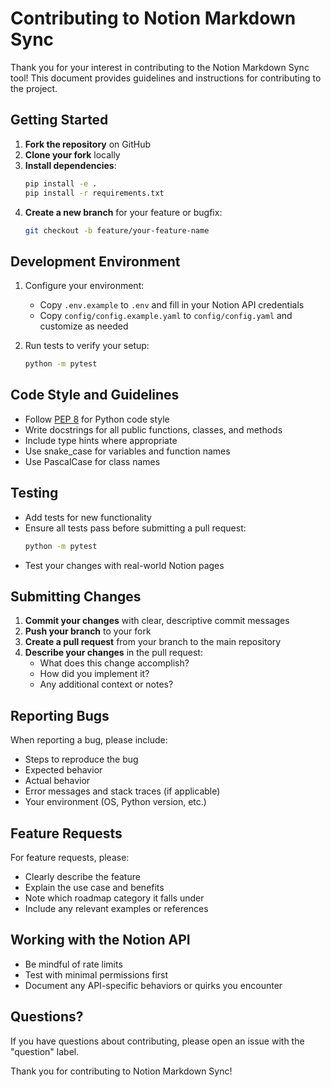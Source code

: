 # Contributing to Notion Markdown Sync

Thank you for your interest in contributing to the Notion Markdown Sync tool! This document provides guidelines and instructions for contributing to the project.

## Getting Started

1. **Fork the repository** on GitHub
2. **Clone your fork** locally
3. **Install dependencies**:
   ```bash
   pip install -e .
   pip install -r requirements.txt
   ```
4. **Create a new branch** for your feature or bugfix:
   ```bash
   git checkout -b feature/your-feature-name
   ```

## Development Environment

1. Configure your environment:
   - Copy `.env.example` to `.env` and fill in your Notion API credentials
   - Copy `config/config.example.yaml` to `config/config.yaml` and customize as needed

2. Run tests to verify your setup:
   ```bash
   python -m pytest
   ```

## Code Style and Guidelines

- Follow [PEP 8](https://www.python.org/dev/peps/pep-0008/) for Python code style
- Write docstrings for all public functions, classes, and methods
- Include type hints where appropriate
- Use snake_case for variables and function names
- Use PascalCase for class names

## Testing

- Add tests for new functionality
- Ensure all tests pass before submitting a pull request:
  ```bash
  python -m pytest
  ```
- Test your changes with real-world Notion pages

## Submitting Changes

1. **Commit your changes** with clear, descriptive commit messages
2. **Push your branch** to your fork
3. **Create a pull request** from your branch to the main repository
4. **Describe your changes** in the pull request:
   - What does this change accomplish?
   - How did you implement it?
   - Any additional context or notes?

## Reporting Bugs

When reporting a bug, please include:
- Steps to reproduce the bug
- Expected behavior
- Actual behavior
- Error messages and stack traces (if applicable)
- Your environment (OS, Python version, etc.)

## Feature Requests

For feature requests, please:
- Clearly describe the feature
- Explain the use case and benefits
- Note which roadmap category it falls under
- Include any relevant examples or references

## Working with the Notion API

- Be mindful of rate limits
- Test with minimal permissions first
- Document any API-specific behaviors or quirks you encounter

## Questions?

If you have questions about contributing, please open an issue with the "question" label.

Thank you for contributing to Notion Markdown Sync!